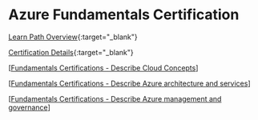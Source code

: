 # Azure Fundamentals Certification

[Learn Path Overview](https://learn.microsoft.com/en-us/collections/n6ga8m0jkgrwk){:target="_blank"}

[Certification Details](https://learn.microsoft.com/en-us/credentials/certifications/azure-fundamentals/){:target="_blank"}

[[Fundamentals Certifications - Describe Cloud Concepts]]

[[Fundamentals Certifications - Describe Azure architecture and services]]

[[Fundamentals Certifications - Describe Azure management and governance]]





[//begin]: # "Autogenerated link references for markdown compatibility"
[Fundamentals Certifications - Describe Cloud Concepts]: <Fundamentals Certifications - Describe Cloud Concepts.md> "Fundamentals Certifications - Describe Cloud Concepts"
[Fundamentals Certifications - Describe Azure architecture and services]: <Fundamentals Certifications - Describe Azure architecture and services.md> "Fundamentals Certifications - Describe Azure architecture and services"
[Fundamentals Certifications - Describe Azure management and governance]: <Fundamentals Certifications - Describe Azure management and governance.md> "Fundamentals Certifications - Describe Azure management and governance"
[//end]: # "Autogenerated link references"
